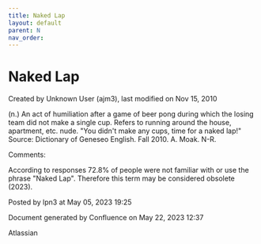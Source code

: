 ```yaml
---
title: Naked Lap
layout: default
parent: N
nav_order:
---
```


# Naked Lap

Created by  Unknown User (ajm3), last modified on Nov 15, 2010

(n.) An act of humiliation after a game of beer pong during which the losing team did not make a single cup. Refers to running around the house, apartment, etc. nude. &quot;You didn't make any cups, time for a naked lap!&quot; Source: Dictionary of Geneseo English. Fall 2010. A. Moak. N-R.

Comments:

According to responses 72.8% of people were not familiar with or use the phrase &quot;Naked Lap&quot;. Therefore this term may be considered obsolete (2023).

Posted by lpn3 at May 05, 2023 19:25

Document generated by Confluence on May 22, 2023 12:37

Atlassian
